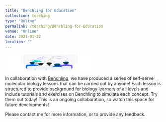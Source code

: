 ```yaml
---
title: "Benchling for Education"
collection: teaching
type: "Online"
permalink: /teaching/Benchling-for-Education
venue: "Online"
date: 2021-01-22
location: ""
---
```


<img src='/images/image-15.svg' align="top" width="287" height="56">  

In collaboration with [Benchling](https://www.benchling.com/educators/), we have produced a series of self-serve molecular biology lessons that can be carried out by anyone! 
Each lesson is structured to provide background for biology learners of all levels and include tutorials and exercises on Benchling to simulate each concept. Try them out today!
This is an ongoing collaboration, so watch this space for future developments! 

Please contact me for more information, or to provide any feedback. 


